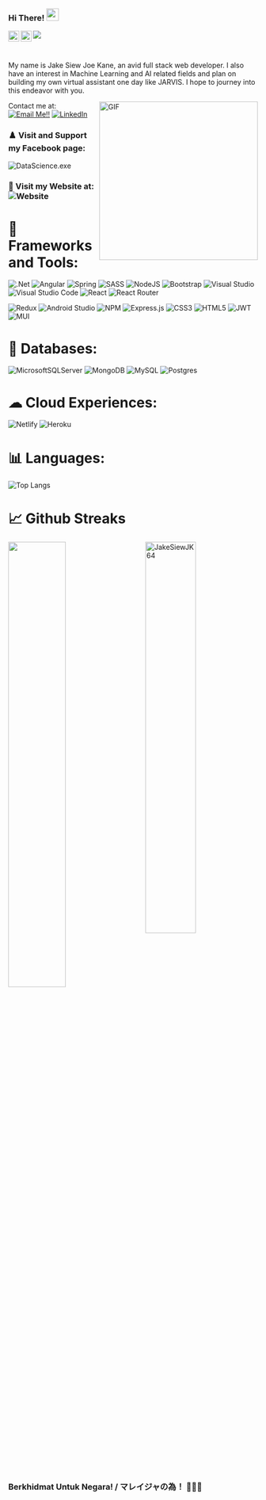 
### Hi There! <img src="https://media.giphy.com/media/hvRJCLFzcasrR4ia7z/giphy.gif" width="25px">
<a href="https://www.linkedin.com/in/jake-siew-joe-kane-a411811b5/">
  <img align="left" alt="Jake's LinkedIN" width="22px" src="https://raw.githubusercontent.com/peterthehan/peterthehan/master/assets/linkedin.svg" />
</a>
<a href="https://www.facebook.com/DataScienceexe-101972195168927">
  <img align="left" alt="DataScience.exe" width="22px" src="https://raw.githubusercontent.com/peterthehan/peterthehan/master/assets/facebook.svg" />
</a>

![](https://api.visitorbadge.io/api/VisitorHit?user=JakeSiewJK64&repo=github-visitors-badge&countColor=%237B1E7A)

<br />

My name is Jake Siew Joe Kane, an avid full stack web developer. I also have an interest in Machine Learning and AI related fields and plan on building my own virtual assistant one day like JARVIS. I hope to journey into this endeavor with you.

<img align="right" draggable="false" alt="GIF" src="https://media1.tenor.com/images/84582591222f1f49041d8cf17ad02853/tenor.gif?itemid=16168697" width="auto" height="320" />

Contact me at: <a href="mailto:joekanesiew@outlook.com">![Email Me!!](https://img.shields.io/badge/Gmail-D14836?style=for-the-badge&logo=gmail&logoColor=white)</a> <a href="https://www.linkedin.com/in/jake-siew-joe-kane-a411811b5?lipi=urn%3Ali%3Apage%3Ad_flagship3_profile_view_base_contact_details%3Bya8gUVsGTd6S%2BuOzYlFjSw%3D%3D">![LinkedIn](https://img.shields.io/badge/LinkedIn-0077B5?style=for-the-badge&logo=linkedin&logoColor=white)</a>

### ♟️ Visit and Support my Facebook page:

![DataScience.exe](https://img.shields.io/static/v1?label=DataScience.exe&style=for-the-badge&message=Visit%20my%20website&color=blue&logo=facebook&logoColor=white&link=https://www.facebook.com/DataScienceexe-101972195168927)
### 📸 Visit my Website at: ![Website](https://img.shields.io/static/v1?label=Rhine%20Cafe&style=for-the-badge&message=Visit%20my%20website&color=green&logo=arduino&logoColor=white&link=https://jakesiewjk64.github.io/RhineCafe/)

# 🧰 **Frameworks and Tools:**  


![.Net](https://img.shields.io/badge/.NET-5C2D91?style=for-the-badge&logo=.net&logoColor=white)
![Angular](https://img.shields.io/badge/angular-%23DD0031.svg?style=for-the-badge&logo=angular&logoColor=white)
![Spring](https://img.shields.io/badge/spring-%236DB33F.svg?style=for-the-badge&logo=spring&logoColor=white)
![SASS](https://img.shields.io/badge/SASS-hotpink.svg?style=for-the-badge&logo=SASS&logoColor=white)
![NodeJS](https://img.shields.io/badge/node.js-6DA55F?style=for-the-badge&logo=node.js&logoColor=white)
![Bootstrap](https://img.shields.io/badge/bootstrap-%23563D7C.svg?style=for-the-badge&logo=bootstrap&logoColor=white)
![Visual Studio](https://img.shields.io/badge/Visual%20Studio-5C2D91.svg?style=for-the-badge&logo=visual-studio&logoColor=white)
![Visual Studio Code](https://img.shields.io/badge/Visual%20Studio%20Code-0078d7.svg?style=for-the-badge&logo=visual-studio-code&logoColor=white)
![React](https://img.shields.io/badge/react-%2320232a.svg?style=for-the-badge&logo=react&logoColor=%2361DAFB)
![React Router](https://img.shields.io/badge/React_Router-CA4245?style=for-the-badge&logo=react-router&logoColor=white)

![Redux](https://img.shields.io/badge/redux-%23593d88.svg?style=for-the-badge&logo=redux&logoColor=white)
![Android Studio](https://img.shields.io/badge/Android%20Studio-3DDC84.svg?style=for-the-badge&logo=android-studio&logoColor=white)
![NPM](https://img.shields.io/badge/NPM-%23000000.svg?style=for-the-badge&logo=npm&logoColor=white)
![Express.js](https://img.shields.io/badge/express.js-%23404d59.svg?style=for-the-badge&logo=express&logoColor=%2361DAFB)
![CSS3](https://img.shields.io/badge/css3-%231572B6.svg?style=for-the-badge&logo=css3&logoColor=white)
![HTML5](https://img.shields.io/badge/html5-%23E34F26.svg?style=for-the-badge&logo=html5&logoColor=white)
![JWT](https://img.shields.io/badge/JWT-black?style=for-the-badge&logo=JSON%20web%20tokens)
![MUI](https://img.shields.io/badge/MUI-%230081CB.svg?style=for-the-badge&logo=material-ui&logoColor=white)

#  🧯 **Databases:**  

![MicrosoftSQLServer](https://img.shields.io/badge/Microsoft%20SQL%20Sever-CC2927?style=for-the-badge&logo=microsoft%20sql%20server&logoColor=white)
![MongoDB](https://img.shields.io/badge/MongoDB-%234ea94b.svg?style=for-the-badge&logo=mongodb&logoColor=white)
![MySQL](https://img.shields.io/badge/mysql-%2300f.svg?style=for-the-badge&logo=mysql&logoColor=white)
![Postgres](https://img.shields.io/badge/postgres-%23316192.svg?style=for-the-badge&logo=postgresql&logoColor=white)

#  ☁ **Cloud Experiences:**  
 
![Netlify](https://img.shields.io/badge/netlify-%23000000.svg?style=for-the-badge&logo=netlify&logoColor=#00C7B7)
![Heroku](https://img.shields.io/badge/heroku-%23430098.svg?style=for-the-badge&logo=heroku&logoColor=white)

 


# 📊 **Languages:**
<!--START_SECTION:waka-->
![Top Langs](https://github-readme-stats.vercel.app/api/top-langs/?username=JakeSiewJK64&layout=default&langs_count=100&card_width=1000)
<!--END_SECTION:waka-->

# 📈 Github Streaks
<img src="https://github-readme-stats.vercel.app/api?username=JakeSiewJK64&show_icons=true&theme=gotham&`show_icons=true&include_all_commits=true&count_private=true&show_owner=true" alt="JakeSiewJK64" width="45%" align="right"/>
 <img src="https://github-readme-streak-stats.herokuapp.com/?user=JakeSiewJK64&theme=dark" width="48%" >


<h3> Berkhidmat Untuk Negara! / マレイジャの為！ 💪💪💪 </h3>
